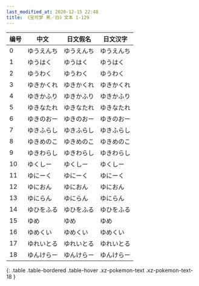 ```yaml
---
last_modified_at: 2020-12-15 22:48
title: 《宝可梦 黑／白》文本 1-129
---
```

| 编号 | 中文 | 日文假名 | 日文汉字 |
| ---- | ---- | ---- | --- |
| 0 | ゆうえんち | ゆうえんち | ゆうえんち |
| 1 | ゆうはく | ゆうはく | ゆうはく |
| 2 | ゆうわく | ゆうわく | ゆうわく |
| 3 | ゆきかくれ | ゆきかくれ | ゆきかくれ |
| 4 | ゆきかふり | ゆきかふり | ゆきかふり |
| 5 | ゆきなたれ | ゆきなたれ | ゆきなたれ |
| 6 | ゆきのおー | ゆきのおー | ゆきのおー |
| 7 | ゆきふらし | ゆきふらし | ゆきふらし |
| 8 | ゆきめのこ | ゆきめのこ | ゆきめのこ |
| 9 | ゆきわらし | ゆきわらし | ゆきわらし |
| 10 | ゆくしー | ゆくしー | ゆくしー |
| 11 | ゆにーく | ゆにーく | ゆにーく |
| 12 | ゆにおん | ゆにおん | ゆにおん |
| 13 | ゆにらん | ゆにらん | ゆにらん |
| 14 | ゆひをふる | ゆひをふる | ゆひをふる |
| 15 | ゆめ | ゆめ | ゆめ |
| 16 | ゆめくい | ゆめくい | ゆめくい |
| 17 | ゆれいとる | ゆれいとる | ゆれいとる |
| 18 | ゆんけらー | ゆんけらー | ゆんけらー |
{: .table .table-bordered .table-hover .xz-pokemon-text .xz-pokemon-text-18 }